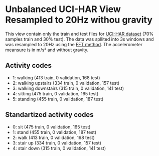 # Unbalanced UCI-HAR View Resampled to 20Hz withou gravity

This view contain only the train and test files for [UCI-HAR dataset](https://archive.ics.uci.edu/ml/datasets/human+activity+recognition+using+smartphones#) (70% samples train and 30% test). The data was spllited into 3s windows and was resampled to 20Hz using the [FFT method](https://docs.scipy.org/doc/scipy/reference/generated/scipy.signal.resample.html#scipy.signal.resample). The accelerometer meansure is in m/s² and without gravity.

## Activity codes
- 1: walking (413 train, 0 validation, 168 test) 
- 2: walking upstairs (334 train, 0 validation, 157 test) 
- 3: walking downstairs (315 train, 0 validation, 141 test) 
- 4: sitting (475 train, 0 validation, 165 test) 
- 5: standing (455 train, 0 validation, 187 test) 
 

## Standartized activity codes
- 0: sit (475 train, 0 validation, 165 test) 
- 1: stand (455 train, 0 validation, 187 test) 
- 2: walk (413 train, 0 validation, 168 test) 
- 3: stair up (334 train, 0 validation, 157 test) 
- 4: stair down (315 train, 0 validation, 141 test) 
      


